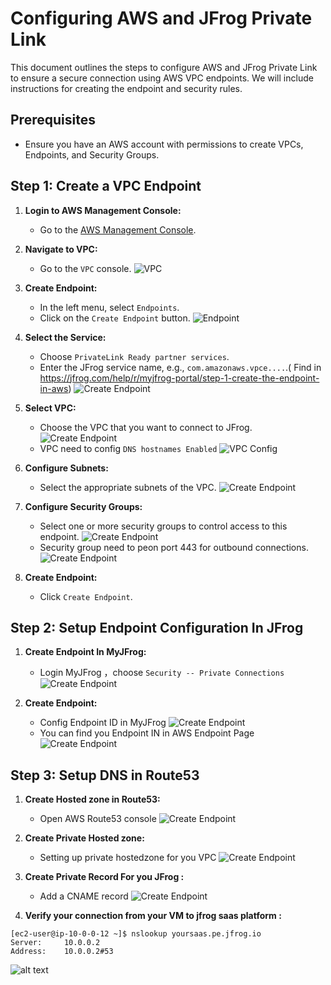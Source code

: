 # Configuring AWS and JFrog Private Link

This document outlines the steps to configure AWS and JFrog Private Link to ensure a secure connection using AWS VPC endpoints. We will include instructions for creating the endpoint and security rules.

## Prerequisites

- Ensure you have an AWS account with permissions to create VPCs, Endpoints, and Security Groups.

## Step 1: Create a VPC Endpoint

1. **Login to AWS Management Console:**
   - Go to the [AWS Management Console](https://aws.amazon.com/console/).

2. **Navigate to VPC:**
   - Go to the `VPC` console.
   ![VPC](image/1.png)

3. **Create Endpoint:**
   - In the left menu, select `Endpoints`.
   - Click on the `Create Endpoint` button.
   ![Endpoint](image/2.png)
4. **Select the Service:**
   - Choose `PrivateLink Ready partner services`.
   - Enter the JFrog service name, e.g., `com.amazonaws.vpce....`.( Find in https://jfrog.com/help/r/myjfrog-portal/step-1-create-the-endpoint-in-aws)
   ![Create Endpoint](image/3.png)
5. **Select VPC:**
   - Choose the VPC that you want to connect to JFrog.
   ![Create Endpoint](image/4.png)
   - VPC need to config `DNS hostnames Enabled`
   ![VPC Config](image/6.png) 
6. **Configure Subnets:**
   - Select the appropriate subnets of the VPC.
   ![Create Endpoint](image/5.png)
7. **Configure Security Groups:**
   - Select one or more security groups to control access to this endpoint.
   ![Create Endpoint](image/7.png)
   - Security group need to peon port 443  for outbound connections.
   ![Create Endpoint](image/8.png)
8. **Create Endpoint:**
   - Click `Create Endpoint`.

## Step 2: Setup Endpoint Configuration In JFrog 

1. **Create Endpoint In MyJFrog:**
   - Login MyJFrog ，choose `Security -- Private Connections`
   ![Create Endpoint](image/9.png)

2. **Create Endpoint:**
   - Config Endpoint ID in MyJFrog
   ![Create Endpoint](image/10.png)
   - You can find you Endpoint IN in AWS Endpoint Page
   ![Create Endpoint](image/11.png)

## Step 3: Setup DNS in Route53

1. **Create Hosted zone in Route53:**
   - Open AWS Route53 console
   ![Create Endpoint](image/12.png)

2. **Create Private Hosted zone:**
   - Setting up private hostedzone for you VPC
   ![Create Endpoint](image/13.png)

2. **Create Private Record For you JFrog :**
   - Add a CNAME record 
   ![Create Endpoint](image/14.png)
2. **Verify your connection from your VM to jfrog saas platform :**
  ```
[ec2-user@ip-10-0-0-12 ~]$ nslookup yoursaas.pe.jfrog.io
Server:		10.0.0.2
Address:	10.0.0.2#53
  ```
   ![alt text](image.png)